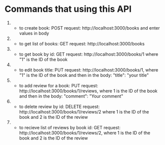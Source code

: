 # Commands that using this API
1. - to create book: POST request: http://localhost:3000/books and enter values in body<br/>
1. - to get list of books: GET request: http://localhost:3000/books<br/>
1. - to get book by id: GET request: http://localhost:3000/books/1 where "1" is the ID of the book<br/>
1. - to edit book title: PUT request: http://localhost:3000/books/1, where "1" is the ID of the book and then in the body: "title": "your title"<br/>
1. - to add review for a book: PUT request: http://localhost:3000/books/1/reviews, where 1 is the ID of the book and then in the body: "comment": "Your comment"<br/>
1. - to delete review by id: DELETE request: http://localhost:3000/books/1/reviews/2 where 1 is the ID of the book and 2 is the ID of the review<br/>
1. - to recieve list of reviews by book id: GET request: http://localhost:3000/books/1/reviews/2, where 1 is the ID of the book and 2 is the ID of the review<br/>
